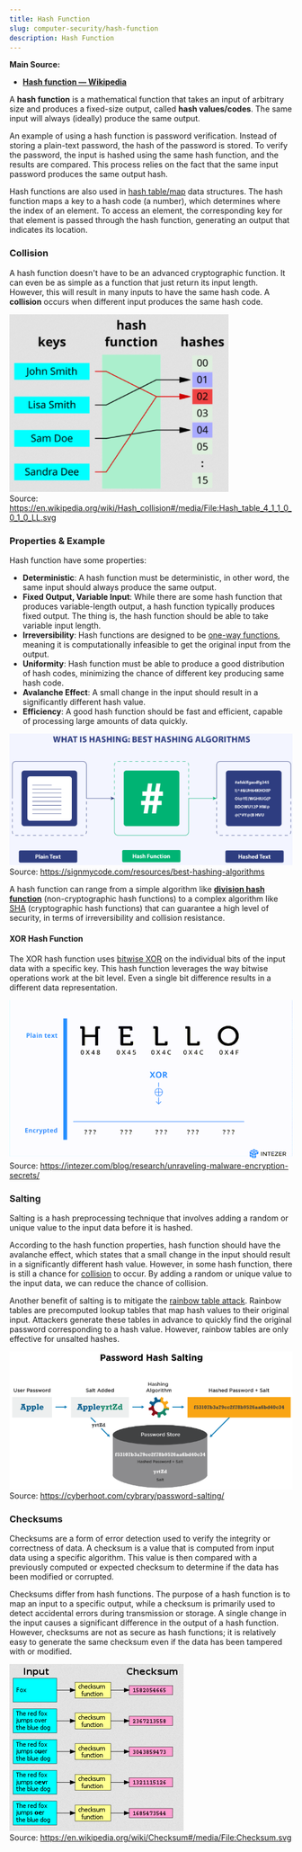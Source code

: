 ```yaml
---
title: Hash Function
slug: computer-security/hash-function
description: Hash Function
---
```


**Main Source:**

- **[Hash function — Wikipedia](https://en.wikipedia.org/wiki/Hash_function)**

A **hash function** is a mathematical function that takes an input of arbitrary size and produces a fixed-size output, called **hash values/codes**. The same input will always (ideally) produce the same output.

An example of using a hash function is password verification. Instead of storing a plain-text password, the hash of the password is stored. To verify the password, the input is hashed using the same hash function, and the results are compared. This process relies on the fact that the same input password produces the same output hash.

Hash functions are also used in [hash table/map](/cs-notes/data-structures-and-algorithms/hash-table) data structures. The hash function maps a key to a hash code (a number), which determines where the index of an element. To access an element, the corresponding key for that element is passed through the hash function, generating an output that indicates its location.

### Collision

A hash function doesn't have to be an advanced cryptographic function. It can even be as simple as a function that just return its input length. However, this will result in many inputs to have the same hash code. A **collision** occurs when different input produces the same hash code.

![Hash collision](./hash-collision.png)  
Source: https://en.wikipedia.org/wiki/Hash_collision#/media/File:Hash_table_4_1_1_0_0_1_0_LL.svg

### Properties & Example

Hash function have some properties:

- **Deterministic**: A hash function must be deterministic, in other word, the same input should always produce the same output.
- **Fixed Output, Variable Input**: While there are some hash function that produces variable-length output, a hash function typically produces fixed output. The thing is, the hash function should be able to take variable input length.
- **Irreversibility**: Hash functions are designed to be [one-way functions](/cs-notes/computer-security/computer-security-fundamentals#one-way-function), meaning it is computationally infeasible to get the original input from the output.
- **Uniformity**: Hash function must be able to produce a good distribution of hash codes, minimizing the chance of different key producing same hash code.
- **Avalanche Effect**: A small change in the input should result in a significantly different hash value.
- **Efficiency**: A good hash function should be fast and efficient, capable of processing large amounts of data quickly.

![Hash function](./hashing.png)  
Source: https://signmycode.com/resources/best-hashing-algorithms

A hash function can range from a simple algorithm like **[division hash function](/cs-notes/data-structures-and-algorithms/hash-table#example)** (non-cryptographic hash functions) to a complex algorithm like [SHA](/cs-notes/computer-security/sha) (cryptographic hash functions) that can guarantee a high level of security, in terms of irreversibility and collision resistance.

#### XOR Hash Function

The XOR hash function uses [bitwise XOR](/cs-notes/computer-and-programming-fundamentals/bitwise-operation#xor) on the individual bits of the input data with a specific key. This hash function leverages the way bitwise operations work at the bit level. Even a single bit difference results in a different data representation.

![XOR hash function](./xor-hash-function.gif)  
Source: https://intezer.com/blog/research/unraveling-malware-encryption-secrets/

### Salting

Salting is a hash preprocessing technique that involves adding a random or unique value to the input data before it is hashed.

According to the hash function properties, hash function should have the avalanche effect, which states that a small change in the input should result in a significantly different hash value. However, in some hash function, there is still a chance for [collision](#collision) to occur. By adding a random or unique value to the input data, we can reduce the chance of collision.

Another benefit of salting is to mitigate the [rainbow table attack](/cs-notes/computer-security/other-attack-and-exploit#rainbow-table-attack). Rainbow tables are precomputed lookup tables that map hash values to their original input. Attackers generate these tables in advance to quickly find the original password corresponding to a hash value. However, rainbow tables are only effective for unsalted hashes.

![Hashing with salt](./salting.png)  
Source: https://cyberhoot.com/cybrary/password-salting/

### Checksums

Checksums are a form of error detection used to verify the integrity or correctness of data. A checksum is a value that is computed from input data using a specific algorithm. This value is then compared with a previously computed or expected checksum to determine if the data has been modified or corrupted.

Checksums differ from hash functions. The purpose of a hash function is to map an input to a specific output, while a checksum is primarily used to detect accidental errors during transmission or storage. A single change in the input causes a significant difference in the output of a hash function. However, checksums are not as secure as hash functions; it is relatively easy to generate the same checksum even if the data has been tampered with or modified.

![Checksum](./checksum.png)  
Source: https://en.wikipedia.org/wiki/Checksum#/media/File:Checksum.svg

